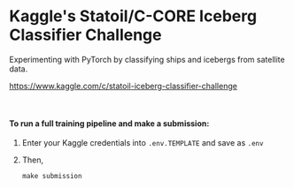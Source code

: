 # Kaggle's Statoil/C-CORE Iceberg Classifier Challenge

Experimenting with PyTorch by classifying ships and icebergs from satellite data.

https://www.kaggle.com/c/statoil-iceberg-classifier-challenge

<br>

#### To run a full training pipeline and make a submission:

1. Enter your Kaggle credentials into `.env.TEMPLATE` and save as `.env`

2. Then,
    ```
    make submission
    ```
